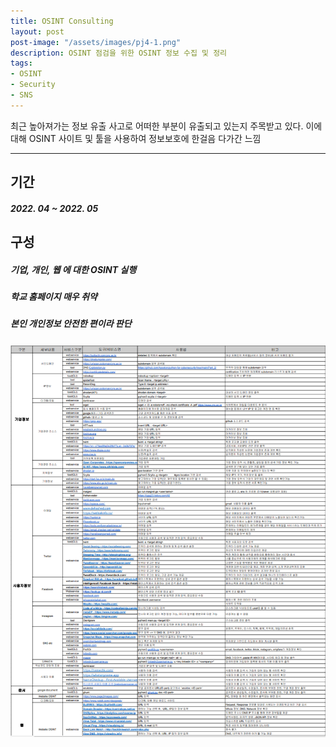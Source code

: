 ```yaml
---
title: OSINT Consulting
layout: post
post-image: "/assets/images/pj4-1.png"
description: OSINT 점검을 위한 OSINT 정보 수집 및 정리
tags:
- OSINT
- Security
- SNS
---
```


최근 높아져가는 정보 유출 사고로 어떠한 부분이 유출되고 있는지 주목받고 있다. 이에 대해 OSINT 사이트 및 툴을 사용하여 정보보호에 한걸음 다가간 느낌

---

## 기간
##### 2022. 04 ~ 2022. 05



## 구성
##### 기업, 개인, 웹 에 대한 OSINT 실행
##### 학교 홈페이지 매우 취약
##### 본인 개인정보 안전한 편이라 판단
![Tool img](/assets/images/pj4.png)
